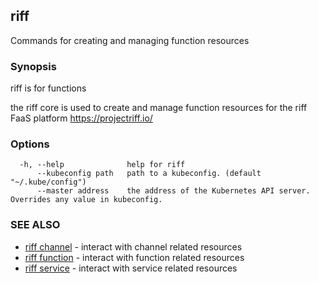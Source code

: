 ## riff

Commands for creating and managing function resources

### Synopsis

riff is for functions

the riff core is used to create and manage function resources for the riff FaaS platform https://projectriff.io/

### Options

```
  -h, --help              help for riff
      --kubeconfig path   path to a kubeconfig. (default "~/.kube/config")
      --master address    the address of the Kubernetes API server. Overrides any value in kubeconfig.
```

### SEE ALSO

* [riff channel](riff_channel.md)	 - interact with channel related resources
* [riff function](riff_function.md)	 - interact with function related resources
* [riff service](riff_service.md)	 - interact with service related resources

